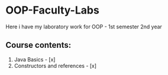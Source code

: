 # OOP-Faculty-Labs
Here i have my laboratory work for OOP - 1st semester 2nd year
## Course contents:
1. Java Basics - [x]
2. Constructors and references - [x]
